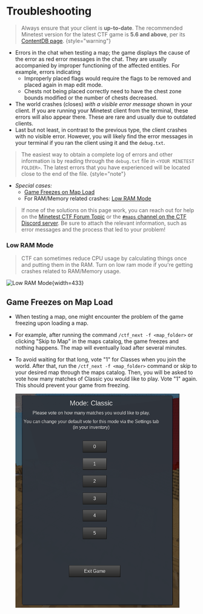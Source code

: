 # Troubleshooting

> Always ensure that your client is **up-to-date**. The recommended Minetest version for the latest CTF game is **5.6 and above**, per its [ContentDB page](https://content.minetest.net/packages/rubenwardy/capturetheflag/).
> {style="warning"}

* Errors in the chat when testing a map; the game displays the cause of the error as red error messages in the chat. They are usually accompanied by improper functioning of the affected entities. For example, errors indicating
  * Improperly placed flags would require the flags to be removed and placed again in map edit mode.
  * Chests not being placed correctly need to have the chest zone bounds modified or the number of chests decreased.
* The world crashes (closes) *with a visible error message* shown in your client. If you are running your Minetest client from the terminal, these errors will also appear there. These are rare and usually due to outdated clients.
* Last but not least, in contrast to the previous type, the client crashes with no visible error. However, you will likely find the error messages in your terminal if you ran the client using it and the `debug.txt`.

> The easiest way to obtain a complete log of errors and other information is by reading through the `debug.txt` file in `<YOUR MINETEST FOLDER>`. The latest errors that you have experienced will be located close to the end of the file. {style="note"}

* *Special cases:*
  * [Game Freezes on Map Load](#game-freezes-on-map-load)
  * For RAM/Memory related crashes: [Low RAM Mode](#low-ram-mode)

> If none of the solutions on this page work, you can reach out for help on the [Minetest CTF Forum Topic](https://forum.minetest.net/viewtopic.php?f=10&t=13157) or the [`#maps` channel on the CTF Discord server](https://discord.gg/vcZTRPX). Be sure to attach the relevant information, such as error messages and the process that led to your problem!

### Low RAM Mode
> CTF can sometimes reduce CPU usage by calculating things once and putting them in the RAM. Turn on low ram mode if you're getting crashes related to RAM/Memory usage.

  ![Low RAM Mode](enable-low-ram-mode.png){width=433}


## Game Freezes on Map Load
* When testing a map, one might encounter the problem of the game freezing upon loading a map.

* For example, after running the command `/ctf_next -f <map_folder>` or clicking "Skip to Map" in the maps catalog, the game freezes and nothing happens. The map will eventually load after several minutes.

* To avoid waiting for that long, vote "1" for Classes when you join the world. After that, run the `/ctf_next -f <map_folder>` command or skip to your desired map through the maps catalog. Then, you will be asked to vote how many matches of Classic you would like to play. Vote "1" again. This should prevent your game from freezing.

    ![img.png](../images/vote_1_classic.png)
